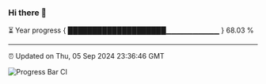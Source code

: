 ### Hi there 👋

⏳ Year progress { ████████████████████▁▁▁▁▁▁▁▁▁▁ } 68.03 %

---

⏰ Updated on Thu, 05 Sep 2024 23:36:46 GMT

![Progress Bar CI](https://github.com/IshwaranRudhara/GIT-ACTION/workflows/Progress%20Bar%20CI/badge.svg)
